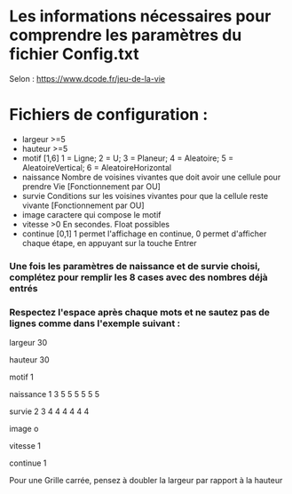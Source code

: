 Les informations nécessaires pour comprendre les paramètres du fichier Config.txt
=================================================================================
Selon : 
https://www.dcode.fr/jeu-de-la-vie

Fichiers de configuration : 
===========================
- largeur >=5
- hauteur >=5
- motif [1,6] 1 = Ligne; 2 = U; 3 = Planeur; 4 = Aleatoire; 5 = AleatoireVertical; 6 = AleatoireHorizontal
- naissance Nombre de voisines vivantes que doit avoir une cellule pour prendre Vie [Fonctionnement par OU]
- survie Conditions sur les voisines vivantes pour que la cellule reste vivante [Fonctionnement par OU]
- image caractere qui compose le motif
- vitesse >0 En secondes. Float possibles
- continue [0,1] 1 permet l'affichage en continue, 0 permet d'afficher chaque étape, en appuyant sur la touche Entrer

### Une fois les paramètres de naissance et de survie choisi, complétez pour remplir les 8 cases avec des nombres déjà entrés
### Respectez l'espace après chaque mots et ne sautez pas de lignes comme dans l'exemple suivant :

largeur 30   

hauteur 30         

motif 1

naissance 1 3 5 5 5 5 5 5

survie 2 3 4 4 4 4 4 4  

image o

vitesse 1

continue 1



Pour une Grille carrée, pensez à doubler la largeur par rapport à la hauteur
